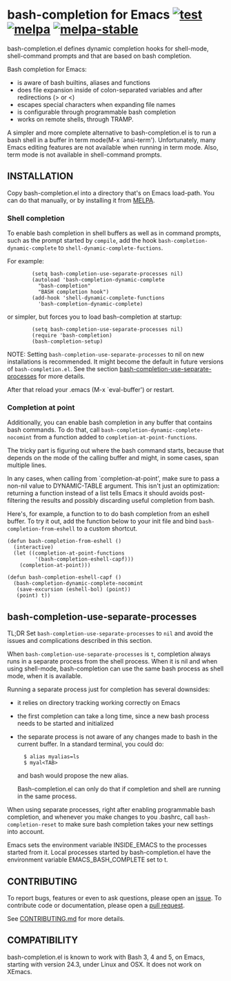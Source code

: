 # bash-completion for Emacs [![test](https://github.com/szermatt/emacs-bash-completion/workflows/test/badge.svg)](https://github.com/szermatt/emacs-bash-completion/actions) [![melpa](https://melpa.org/packages/bash-completion-badge.svg)](https://melpa.org/#/bash-completion) [![melpa-stable](https://stable.melpa.org/packages/bash-completion-badge.svg)](https://stable.melpa.org/#/bash-completion)


bash-completion.el defines dynamic completion hooks for shell-mode,
shell-command prompts and that are based on bash completion.

Bash completion for Emacs:

- is aware of bash builtins, aliases and functions
- does file expansion inside of colon-separated variables
  and after redirections (> or <)
- escapes special characters when expanding file names
- is configurable through programmable bash completion
- works on remote shells, through TRAMP.

A simpler and more complete alternative to bash-completion.el is to
run a bash shell in a buffer in term mode(M-x `ansi-term').
Unfortunately, many Emacs editing features are not available when
running in term mode.  Also, term mode is not available in
shell-command prompts.

## INSTALLATION

Copy bash-completion.el into a directory that's on Emacs load-path.
You can do that manually, or by installing it from
[MELPA](https://melpa.org/#/getting-started).

### Shell completion

To enable bash completion in shell buffers as well as in command
prompts, such as the prompt started by `compile`, add the hook
`bash-completion-dynamic-complete` to
`shell-dynamic-complete-fuctions`.

For example:

```elisp
        (setq bash-completion-use-separate-processes nil)
        (autoload 'bash-completion-dynamic-complete
          "bash-completion"
          "BASH completion hook")
        (add-hook 'shell-dynamic-complete-functions
          'bash-completion-dynamic-complete)
```

or simpler, but forces you to load bash-completion at startup:

```elisp
        (setq bash-completion-use-separate-processes nil)
        (require 'bash-completion)
        (bash-completion-setup)
```

  NOTE: Setting `bash-completion-use-separate-processes` to nil on new
  installations is recommended. It might become the default in future
  versions of `bash-completion.el`. See the section
  [bash-completion-use-separate-processes](#bash-completion-use-separate-processes)
  for more details.
  
After that reload your .emacs (M-x `eval-buffer') or restart.

### Completion at point

Additionally, you can enable bash completion in any buffer that contains bash 
commands. To do that, call `bash-completion-dynamic-complete-nocomint` from a 
function added to `completion-at-point-functions`. 

The tricky part is figuring out where the bash command starts, because that 
depends on  the mode of the calling buffer and might, in some cases, span 
multiple lines.

In any cases, when calling from `completion-at-point', make sure to pass a
non-nil value to DYNAMIC-TABLE argument. This isn't just an optimization:
returning a function instead of a list tells Emacs it should avoids 
post-filtering the results and possibly discarding useful completion from 
bash.

Here's, for example, a function to to do bash completion from an 
eshell buffer. To try it out, add the function below to your init file
and bind `bash-completion-from-eshell` to a custom shortcut.

```elisp
(defun bash-completion-from-eshell ()
  (interactive)
  (let ((completion-at-point-functions
         '(bash-completion-eshell-capf)))
    (completion-at-point)))

(defun bash-completion-eshell-capf ()
  (bash-completion-dynamic-complete-nocomint
   (save-excursion (eshell-bol) (point))
   (point) t))
```

## bash-completion-use-separate-processes

TL;DR Set `bash-completion-use-separate-processes` to `nil` and avoid
the issues and complications described in this section.

When `bash-completion-use-separate-processes` is `t`, completion
always runs in a separate process from the shell process. When it is 
nil and when using shell-mode, bash-completion can use the same 
bash process as shell mode, when it is available.

Running a separate process just for completion has several downsides:

- it relies on directory tracking working correctly on Emacs
- the first completion can take a long time, since a new bash process
  needs to be started and initialized
- the separate process is not aware of any changes made to bash
  in the current buffer.
  In a standard terminal, you could do:

        $ alias myalias=ls
        $ myal<TAB>

  and bash would propose the new alias.
  
  Bash-completion.el can only do that if completion and shell are
  running in the same process. 

When using separate processes, right after enabling programmable bash
completion, and whenever you make changes to you .bashrc, call
`bash-completion-reset` to make sure bash completion takes your new
settings into account.

Emacs sets the environment variable INSIDE_EMACS to the processes
started from it. Local processes started by bash-completion.el have
the environment variable EMACS_BASH_COMPLETE set to t.

## CONTRIBUTING

To report bugs, features or even to ask questions, please open an [issue](https://github.com/szermatt/emacs-bash-completion/issues). To contribute code or documentation, please open a [pull request](https://github.com/szermatt/emacs-bash-completion/pulls). 

See [CONTRIBUTING.md](CONTRIBUTING.md) for more details. 

## COMPATIBILITY

bash-completion.el is known to work with Bash 3, 4 and 5, on Emacs,
starting with version 24.3, under Linux and OSX. It does not work on
XEmacs.
